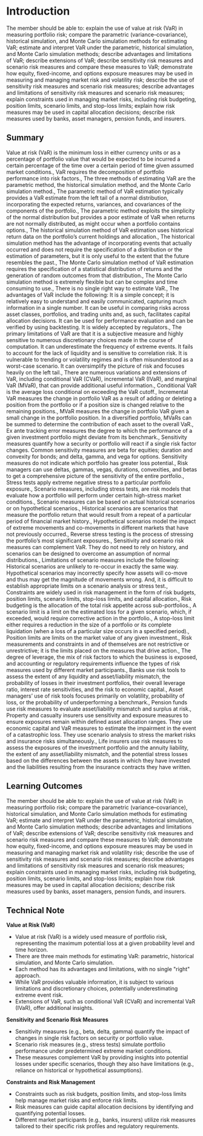 # Introduction

The member should be able to: explain the use of value at risk (VaR) in measuring portfolio risk; compare the parametric (variance–covariance), historical simulation, and Monte Carlo simulation methods for estimating VaR; estimate and interpret VaR under the parametric, historical simulation, and Monte Carlo simulation methods; describe advantages and limitations of VaR; describe extensions of VaR; describe sensitivity risk measures and scenario risk measures and compare these measures to VaR; demonstrate how equity, fixed-income, and options exposure measures may be used in measuring and managing market risk and volatility risk; describe the use of sensitivity risk measures and scenario risk measures; describe advantages and limitations of sensitivity risk measures and scenario risk measures; explain constraints used in managing market risks, including risk budgeting, position limits, scenario limits, and stop-loss limits; explain how risk measures may be used in capital allocation decisions; describe risk measures used by banks, asset managers, pension funds, and insurers.

## Summary

Value at risk (VaR) is the minimum loss in either currency units or as a percentage of portfolio value that would be expected to be incurred a certain percentage of the time over a certain period of time given assumed market conditions., VaR requires the decomposition of portfolio performance into risk factors., The three methods of estimating VaR are the parametric method, the historical simulation method, and the Monte Carlo simulation method., The parametric method of VaR estimation typically provides a VaR estimate from the left tail of a normal distribution, incorporating the expected returns, variances, and covariances of the components of the portfolio., The parametric method exploits the simplicity of the normal distribution but provides a poor estimate of VaR when returns are not normally distributed, as might occur when a portfolio contains options., The historical simulation method of VaR estimation uses historical return data on the portfolio’s current holdings and allocation., The historical simulation method has the advantage of incorporating events that actually occurred and does not require the specification of a distribution or the estimation of parameters, but it is only useful to the extent that the future resembles the past., The Monte Carlo simulation method of VaR estimation requires the specification of a statistical distribution of returns and the generation of random outcomes from that distribution., The Monte Carlo simulation method is extremely flexible but can be complex and time consuming to use., There is no single right way to estimate VaR., The advantages of VaR include the following: It is a simple concept; it is relatively easy to understand and easily communicated, capturing much information in a single number. It can be useful in comparing risks across asset classes, portfolios, and trading units and, as such, facilitates capital allocation decisions. It can be used for performance evaluation and can be verified by using backtesting. It is widely accepted by regulators., The primary limitations of VaR are that it is a subjective measure and highly sensitive to numerous discretionary choices made in the course of computation. It can underestimate the frequency of extreme events. It fails to account for the lack of liquidity and is sensitive to correlation risk. It is vulnerable to trending or volatility regimes and is often misunderstood as a worst-case scenario. It can oversimplify the picture of risk and focuses heavily on the left tail., There are numerous variations and extensions of VaR, including conditional VaR (CVaR), incremental VaR (IVaR), and marginal VaR (MVaR), that can provide additional useful information., Conditional VaR is the average loss conditional on exceeding the VaR cutoff., Incremental VaR measures the change in portfolio VaR as a result of adding or deleting a position from the portfolio or if a position size is changed relative to the remaining positions., MVaR measures the change in portfolio VaR given a small change in the portfolio position. In a diversified portfolio, MVaRs can be summed to determine the contribution of each asset to the overall VaR., Ex ante tracking error measures the degree to which the performance of a given investment portfolio might deviate from its benchmark., Sensitivity measures quantify how a security or portfolio will react if a single risk factor changes. Common sensitivity measures are beta for equities; duration and convexity for bonds; and delta, gamma, and vega for options. Sensitivity measures do not indicate which portfolio has greater loss potential., Risk managers can use deltas, gammas, vegas, durations, convexities, and betas to get a comprehensive picture of the sensitivity of the entire portfolio., Stress tests apply extreme negative stress to a particular portfolio exposure., Scenario measures, including stress tests, are risk models that evaluate how a portfolio will perform under certain high-stress market conditions., Scenario measures can be based on actual historical scenarios or on hypothetical scenarios., Historical scenarios are scenarios that measure the portfolio return that would result from a repeat of a particular period of financial market history., Hypothetical scenarios model the impact of extreme movements and co-movements in different markets that have not previously occurred., Reverse stress testing is the process of stressing the portfolio’s most significant exposures., Sensitivity and scenario risk measures can complement VaR. They do not need to rely on history, and scenarios can be designed to overcome an assumption of normal distributions., Limitations of scenario measures include the following: Historical scenarios are unlikely to re-occur in exactly the same way. Hypothetical scenarios may incorrectly specify how assets will co-move and thus may get the magnitude of movements wrong. And, it is difficult to establish appropriate limits on a scenario analysis or stress test., Constraints are widely used in risk management in the form of risk budgets, position limits, scenario limits, stop-loss limits, and capital allocation., Risk budgeting is the allocation of the total risk appetite across sub-portfolios., A scenario limit is a limit on the estimated loss for a given scenario, which, if exceeded, would require corrective action in the portfolio., A stop-loss limit either requires a reduction in the size of a portfolio or its complete liquidation (when a loss of a particular size occurs in a specified period)., Position limits are limits on the market value of any given investment., Risk measurements and constraints in and of themselves are not restrictive or unrestrictive; it is the limits placed on the measures that drive action., The degree of leverage, the mix of risk factors to which the business is exposed, and accounting or regulatory requirements influence the types of risk measures used by different market participants., Banks use risk tools to assess the extent of any liquidity and asset/liability mismatch, the probability of losses in their investment portfolios, their overall leverage ratio, interest rate sensitivities, and the risk to economic capital., Asset managers’ use of risk tools focuses primarily on volatility, probability of loss, or the probability of underperforming a benchmark., Pension funds use risk measures to evaluate asset/liability mismatch and surplus at risk., Property and casualty insurers use sensitivity and exposure measures to ensure exposures remain within defined asset allocation ranges. They use economic capital and VaR measures to estimate the impairment in the event of a catastrophic loss. They use scenario analysis to stress the market risks and insurance risks simultaneously., Life insurers use risk measures to assess the exposures of the investment portfolio and the annuity liability, the extent of any asset/liability mismatch, and the potential stress losses based on the differences between the assets in which they have invested and the liabilities resulting from the insurance contracts they have written.

## Learning Outcomes

The member should be able to: explain the use of value at risk (VaR) in measuring portfolio risk; compare the parametric (variance–covariance), historical simulation, and Monte Carlo simulation methods for estimating VaR; estimate and interpret VaR under the parametric, historical simulation, and Monte Carlo simulation methods; describe advantages and limitations of VaR; describe extensions of VaR; describe sensitivity risk measures and scenario risk measures and compare these measures to VaR; demonstrate how equity, fixed-income, and options exposure measures may be used in measuring and managing market risk and volatility risk; describe the use of sensitivity risk measures and scenario risk measures; describe advantages and limitations of sensitivity risk measures and scenario risk measures; explain constraints used in managing market risks, including risk budgeting, position limits, scenario limits, and stop-loss limits; explain how risk measures may be used in capital allocation decisions; describe risk measures used by banks, asset managers, pension funds, and insurers.

## Technical Note

**Value at Risk (VaR)**

* Value at risk (VaR) is a widely used measure of portfolio risk, representing the maximum potential loss at a given probability level and time horizon.
* There are three main methods for estimating VaR: parametric, historical simulation, and Monte Carlo simulation.
* Each method has its advantages and limitations, with no single "right" approach.
* While VaR provides valuable information, it is subject to various limitations and discretionary choices, potentially underestimating extreme event risk.
* Extensions of VaR, such as conditional VaR (CVaR) and incremental VaR (IVaR), offer additional insights.

**Sensitivity and Scenario Risk Measures**

* Sensitivity measures (e.g., beta, delta, gamma) quantify the impact of changes in single risk factors on security or portfolio value.
* Scenario risk measures (e.g., stress tests) simulate portfolio performance under predetermined extreme market conditions.
* These measures complement VaR by providing insights into potential losses under specific scenarios, though they also have limitations (e.g., reliance on historical or hypothetical assumptions).

**Constraints and Risk Management**

* Constraints such as risk budgets, position limits, and stop-loss limits help manage market risks and enforce risk limits.
* Risk measures can guide capital allocation decisions by identifying and quantifying potential losses.
* Different market participants (e.g., banks, insurers) utilize risk measures tailored to their specific risk profiles and regulatory requirements.